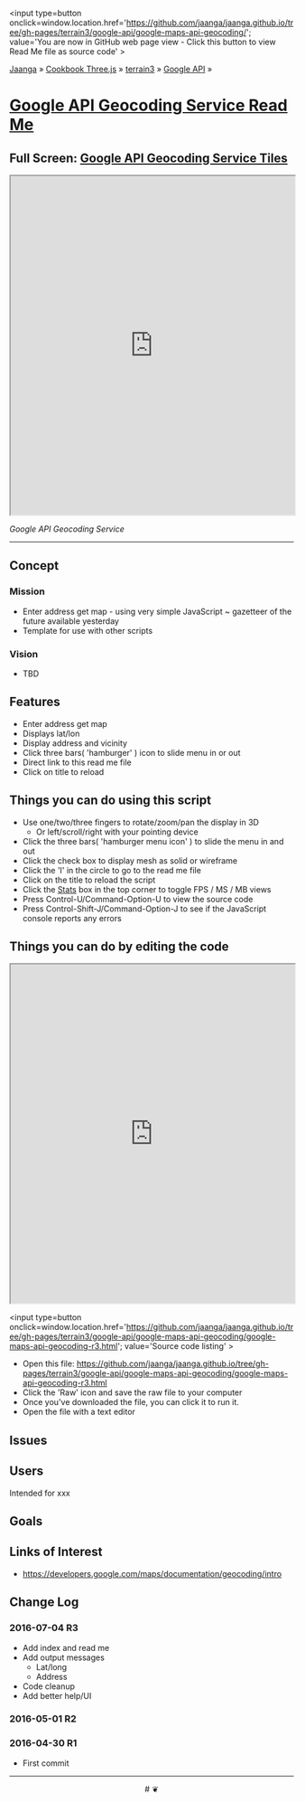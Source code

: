 <span style=display:none; >[You are now in GitHub source code view - click this link to view Read Me file as a web page]
( https://jaanga.github.io/terrain3/google-api/google-maps-api-geocoding/index.html#readme.md "View file as a web page." ) </span>
<input type=button onclick=window.location.href='https://github.com/jaanga/jaanga.github.io/tree/gh-pages/terrain3/google-api/google-maps-api-geocoding/'; value='You are now in GitHub web page view - Click this button to view Read Me file as source code' >

[Jaanga]( http://jaanga.github.io ) &raquo; [Cookbook Three.js]( http://jaanga.github.io/cookbook-threejs/  ) &raquo;
[terrain3]( https://jaanga.github.io/terrain3/ ) &raquo; [Google API]( https://jaanga.github.io/terrain3/google-api/ ) &raquo;

[Google API Geocoding Service Read Me]( https://jaanga.github.io/terrain3/google-api/google-maps-api-elevations-for-tiles/index.html#readme.md )
===

## Full Screen: [ Google API Geocoding Service Tiles ]( https://jaanga.github.io/terrain3/google-api/google-maps-api-geocoding/index.html )

<img src="https://cloud.githubusercontent.com/assets/547626/16568705/49fbe668-41e2-11e6-8f22-4b2c2f71c7f0.png" style=display:none; width=800 >

<iframe src=https://jaanga.github.io/terrain3/google-api/google-maps-api-geocoding/index.html width=100% height=600px ></iframe>

_Google API Geocoding Service_

***

## Concept

### Mission

* Enter address get map - using very simple JavaScript ~ gazetteer of the future available yesterday
* Template for use with other scripts

### Vision

* TBD


## Features


* Enter address get map
* Displays lat/lon
* Display address and vicinity
* Click three bars( 'hamburger' ) icon to slide menu in or out
* Direct link to this read me file
* Click on title to reload 

## Things you can do using this script

* Use one/two/three fingers to rotate/zoom/pan the display in 3D
	* Or left/scroll/right with your pointing device 
* Click the three bars( 'hamburger menu icon' ) to slide the menu in and out
* Click the check box to display mesh as solid or wireframe
* Click the 'I' in the circle to go to the read me file
* Click on the title to reload the script
* Click the [Stats]( https://github.com/mrdoob/stats.js/ ) box in the top corner to toggle FPS / MS / MB views
* Press Control-U/Command-Option-U to view the source code
* Press Control-Shift-J/Command-Option-J to see if the JavaScript console reports any errors



## Things you can do by editing the code

<iframe src='https://jaanga.github.io/cookbook-html/examples/libraries/ace-editor/ace-view-r1.html#
	https://jaanga.github.io/terrain3/google-api/google-maps-api-geocoding/google-maps-api-geocoding-r3.html' width=100% height=600 ></iframe>

<input type=button onclick=window.location.href='https://github.com/jaanga/jaanga.github.io/tree/gh-pages/terrain3/google-api/google-maps-api-geocoding/google-maps-api-geocoding-r3.html';
value='Source code listing' >


* Open this file: https://github.com/jaanga/jaanga.github.io/tree/gh-pages/terrain3/google-api/google-maps-api-geocoding/google-maps-api-geocoding-r3.html
* Click the 'Raw' icon and save the raw file to your computer
* Once you've downloaded the file, you can click it to run it.
* Open the file with a text editor


## Issues


## Users

Intended for xxx


## Goals


## Links of Interest

* https://developers.google.com/maps/documentation/geocoding/intro



## Change Log

### 2016-07-04 R3

* Add index and read me
* Add output messages
	* Lat/long
	* Address
* Code cleanup
* Add better help/UI


### 2016-05-01 R2 


### 2016-04-30  R1

* First commit



***

<center title='Jaanga ~ your 3D happy place' >
# <a href=javascript:window.scrollTo(0,0); style=text-decoration:none; > ❦ </a>
</center>
